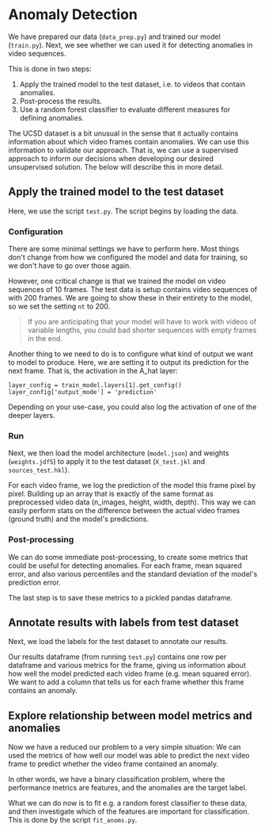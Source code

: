 # Anomaly Detection

We have prepared our data (`data_prep.py`) and trained our model (`train.py`).  Next, we see whether we can used it for detecting anomalies in video sequences.  

This is done in two steps:
1. Apply the trained model to the test dataset, i.e. to videos that contain anomalies.
2. Post-process the results.
3. Use a random forest classifier to evaluate different measures for defining anomalies. 


The UCSD dataset is a bit unusual in the sense that it actually contains information about which video frames contain anomalies.  We can use this information to validate our approach. That is, we can use a supervised approach to inform our decisions when developing our desired unsupervised solution.  The below will describe this in more detail.

## Apply the trained model to the test dataset

Here, we use the script `test.py`. The script begins by loading the data.


### Configuration

There are some minimal settings we have to perform here. Most things don't change from how we configured the model and data for training, so we don't have to go over those again.

However, one critical change is that we trained the model on video sequences of 10 frames.  The test data is setup contains video sequences of with 200 frames.  We are going to show these in their entirety to the model, so we set the setting `nt` to 200.

> If you are anticipating that your model will have to work with videos of variable lengths, you could bad shorter sequences with empty frames in the end.

Another thing to we need to do is to configure what kind of output we want to model to produce.  Here, we are setting it to output its prediction for the next frame. That is, the activation in the A_hat layer:

```
layer_config = train_model.layers[1].get_config()
layer_config['output_mode'] = 'prediction'
```

Depending on your use-case, you could also log the activation of one of the deeper layers.

### Run

Next, we then load the model architecture (`model.json`) and weights (`weights.jdf5`) to apply it to the test dataset (`X_test.jkl` and `sources_test.hkl`).

For each video frame, we log the prediction of the model this frame pixel by pixel. Building up an array that is exactly of the same format as preprocessed video data (n_images, height, width, depth).  This way we can easily perform stats on the difference between the actual video frames (ground truth) and the model's predictions.

### Post-processing

We can do some immediate post-processing, to create some metrics that could be useful for detecting anomalies.  For each frame, mean squared error, and also various percentiles and the standard deviation of the model's prediction error.

The last step is to save these metrics to a pickled pandas dataframe. 

## Annotate results with labels from test dataset

Next, we load the labels for the test dataset to annotate our results.

Our results dataframe (from running `test.py`) contains one row per dataframe and various metrics for the frame, giving us information about how well the model predicted each video frame (e.g. mean squared error).  We want to add a column that tells us for each frame whether this frame contains an anomaly.

## Explore relationship between model metrics and anomalies

Now we have a reduced our problem to a very simple situation: We can used the metrics of how well our model was able to predict the next video frame to predict whether the video frame contained an anomaly. 

In other words, we have a binary classification problem, where the performance metrics are features, and the anomalies are the target label.

What we can do now is to fit e.g. a random forest classifier to these data, and then investigate which of the features are important for classification.  This is done by the script `fit_anoms.py`.


